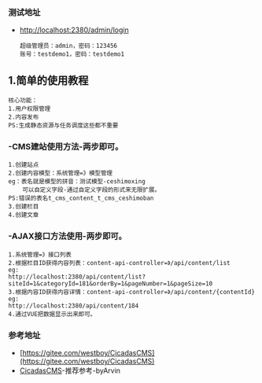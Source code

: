 
### 测试地址
- [http://localhost:2380/admin/login](http://localhost:2380/admin/login)
    ```
    超级管理员：admin，密码：123456
    账号：testdemo1，密码：testdemo1
    ```
## 1.简单的使用教程
```
核心功能：
1.用户权限管理
2.内容发布
PS:生成静态资源与任务调度这些都不重要
```
### -CMS建站使用方法-两步即可。
```
1.创建站点
2.创建内容模型：系统管理=》模型管理
eg：表名就是模型的拼音：测试模型-ceshimoxing
    可以自定义字段-通过自定义字段的形式来无限扩展。
PS:错误的表名t_cms_content_t_cms_ceshimoban
3.创建栏目
4.创建文章
```

### -AJAX接口方法使用-两步即可。
```
1.系统管理=》接口列表
2.根据栏目ID获得内容列表：content-api-controller=》/api/content/list
eg:
http://localhost:2380/api/content/list?siteId=1&categoryId=181&orderBy=1&pageNumber=1&pageSize=10
3.根据内容ID获得内容详情：content-api-controller=》/api/content/{contentId}
eg:
http://localhost:2380/api/content/184
4.通过VUE把数据显示出来即可。
```

### 参考地址
- [https://gitee.com/westboy/CicadasCMS](https://gitee.com/westboy/CicadasCMS)
- [CicadasCMS](https://gitee.com/westboy/CicadasCMS)-推荐参考-byArvin
